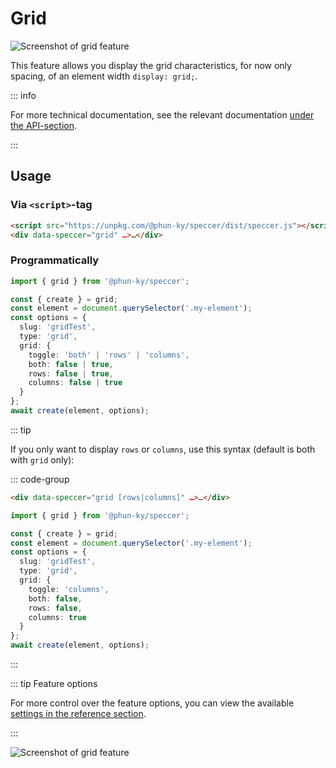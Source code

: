 # Grid

![Screenshot of grid feature](/speccer-grid-full-light.png)

This feature allows you display the grid characteristics, for now only spacing,
of an element width `display: grid;`.

::: info

For more technical documentation, see the relevant documentation
[under the API-section](/api/variables/grid).

:::

## Usage

### Via `<script>`-tag

```html [index.html]
<script src="https://unpkg.com/@phun-ky/speccer/dist/speccer.js"></script>
<div data-speccer="grid" …>…</div>
```

### Programmatically

```typescript [main.ts]
import { grid } from '@phun-ky/speccer';

const { create } = grid;
const element = document.querySelector('.my-element');
const options = {
  slug: 'gridTest',
  type: 'grid',
  grid: {
    toggle: 'both' | 'rows' | 'columns',
    both: false | true,
    rows: false | true,
    columns: false | true
  }
};
await create(element, options);
```

::: tip

If you only want to display `rows` or `columns`, use this syntax (default is
both with `grid` only):

::: code-group

```html [via script-tag]
<div data-speccer="grid [rows|columns]" …>…</div>
```

```typescript [programmatically]
import { grid } from '@phun-ky/speccer';

const { create } = grid;
const element = document.querySelector('.my-element');
const options = {
  slug: 'gridTest',
  type: 'grid',
  grid: {
    toggle: 'columns',
    both: false,
    rows: false,
    columns: true
  }
};
await create(element, options);
```

:::

::: tip Feature options

For more control over the feature options, you can view the available
[settings in the reference section](/api/interfaces/SpeccerOptionsInterface#examples).

:::

![Screenshot of grid feature](/speccer-grid-full-dark.png)
